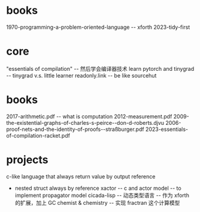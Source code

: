 # books

1970-programming-a-problem-oriented-language -- xforth
2023-tidy-first

# core

"essentials of compilation" -- 然后学会编译器技术
learn pytorch and tinygrad -- tinygrad v.s. little learner
readonly.link -- be like sourcehut

# books

2017-arithmetic.pdf -- what is computation
2012-measurement.pdf
2009-the-existential-graphs-of-charles-s-peirce--don-d-roberts.djvu
2006-proof-nets-and-the-identity-of-proofs--straßburger.pdf
2023-essentials-of-compilation-racket.pdf

# projects

c-like language that always return value by output reference
- nested struct always by reference
xactor -- c and actor model -- to implement propagator model
cicada-lisp -- 动态类型语言 -- 作为 xforth 的扩展，加上 GC
chemist & chemistry -- 实现 fractran 这个计算模型
